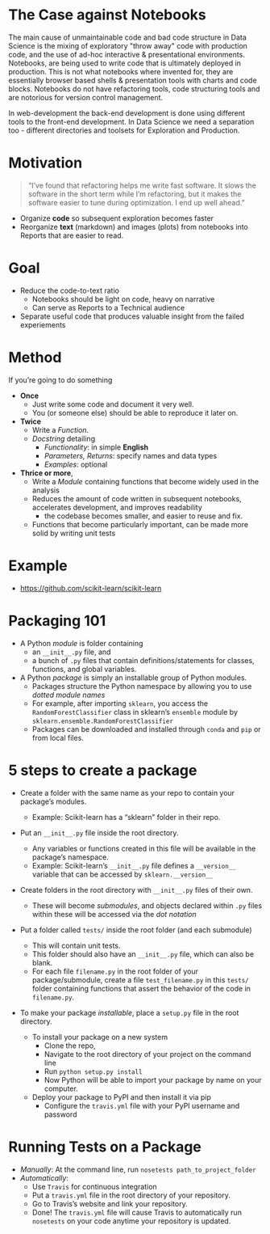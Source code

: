 # The Case against Notebooks

The main cause of unmaintainable code and bad code structure in Data Science is the mixing of exploratory "throw away" code with production code, and the use of ad-hoc interactive & presentational environments. Notebooks, are being used to write code that is ultimately deployed in production. This is not what notebooks where invented for, they are essentially browser based shells & presentation tools with charts and code blocks. Notebooks do not have refactoring tools, code structuring tools and are notorious for version control management.

In web-development the back-end development is done using different tools to the front-end development. In Data Science we need a separation too - different directories and toolsets for Exploration and Production.



# Motivation

> “I’ve found that refactoring helps me write fast software. It slows the software in the short term while I’m refactoring, but it makes the software easier to tune during optimization. I end up well ahead.”

- Organize **code** so subsequent exploration becomes faster
- Reorganize **text** (markdown) and images (plots) from notebooks into Reports that are easier to read.

# Goal

- Reduce the code-to-text ratio
  - Notebooks should be light on code, heavy on narrative
  - Can serve as Reports to a Technical audience
- Separate useful code that produces valuable insight from the failed experiements

# Method

If you’re going to do something

- **Once**
  - Just write some code and document it very well.
  - You (or someone else) should be able to reproduce it later on.
- **Twice**
  - Write a *Function*.
  - *Docstring* detailing
    - *Functionality*: in simple **English**
    - *Parameters, Returns*: specify names and data types
    - *Examples*: optional
- **Thrice or more**,
  - Write a *Module* containing functions that become widely used in the analysis
  - Reduces the amount of code written in subsequent notebooks, accelerates development, and improves readability
    - the codebase becomes smaller, and easier to reuse and fix.
  - Functions that become particularly important, can be made more solid by writing unit tests

# Example

- https://github.com/scikit-learn/scikit-learn

# Packaging 101

- A Python _module_ is folder containing
  - an `__init__.py` file, and
  - a bunch of `.py` files that contain definitions/statements for classes, functions, and global variables.
- A Python _package_ is simply an installable group of Python modules.
  - Packages structure the Python namespace by allowing you to use _dotted module names_
  - For example, after importing `sklearn`, you access the `RandomForestClassifier` class in sklearn’s `ensemble` module by `sklearn.ensemble.RandomForestClassifier`
  - Packages can be downloaded and installed through `conda` and `pip` or from local files.

# 5 steps to create a package

- Create a folder with the same name as your repo to contain your package’s modules.
  - Example: Scikit-learn has a “sklearn” folder in their repo.

- Put an `__init__.py` file inside the root directory.
  - Any variables or functions created in this file will be available in the package’s namespace.
  - Example: Scikit-learn’s `__init__.py` file defines a `__version__` variable that can be accessed by `sklearn.__version__`

- Create folders in the root directory with `__init__.py` files of their own.
  - These will become _submodules_, and objects declared within `.py` files within these will be accessed via the _dot notation_

- Put a folder called `tests/` inside the root folder (and each submodule)
  - This will contain unit tests.
  - This folder should also have an `__init__.py` file, which can also be blank.
  - For each file `filename.py` in the root folder of your package/submodule, create a file `test_filename.py` in this `tests/` folder containing functions that assert the behavior of the code in `filename.py`.

- To make your package _installable_, place a `setup.py` file in the root directory.
  - To install your package on a new system
    - Clone the repo,
    - Navigate to the root directory of your project on the command line
    - Run `python setup.py install`
    - Now Python will be able to import your package by name on your computer.
  - Deploy your package to PyPI and then install it via pip
    - Configure the `travis.yml` file with your PyPI username and password

# Running Tests on a Package

- _Manually_: At the command line, run `nosetests path_to_project_folder`
- _Automatically_:
  - Use `Travis` for continuous integration
  - Put a `travis.yml` file in the root directory of your repository.
  - Go to Travis’s website and link your repository.
  - Done! The `travis.yml` file will cause Travis to automatically run `nosetests` on your code anytime your repository is updated.
